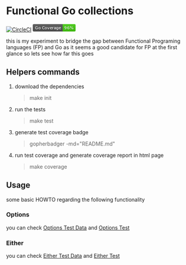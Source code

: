 # Functional Go collections
[![CircleCI](https://circleci.com/gh/sghaida/fp.svg?style=svg)](https://circleci.com/gh/sghaida/fp)
![](coverage_badge.png)


this is my experiment to bridge the gap between Functional Programing languages (FP) and Go as it seems a good candidate for FP at the first glance so lets see how far this goes

## Helpers commands
1. download the dependencies
    >make init
    
2. run the tests
   >make test
                    
3. generate test coverage badge
   >gopherbadger -md="README.md"
                                   
4. run test coverage and generate coverage report in html page
    >make coverage

## Usage
 some basic HOWTO regarding the following functionality
### Options
you can check [Options Test Data](./src/testdata/options.go) and [Options Test](src/options/options_test.go)
### Either
you can check [Either Test Data](./src/testdata/either.go) and [Either Test](src/Either/either_test.go)
